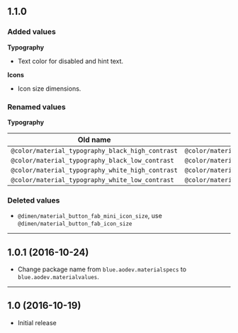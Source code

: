 
## 1.1.0

### Added values

**Typography**

- Text color for disabled and hint text.

**Icons**

- Icon size dimensions.

### Renamed values

**Typography**

| Old name | New name |
| -------- | -------- |
| `@color/material_typography_black_high_contrast` | `@color/material_typography_primary_text_color_dark`    |
| `@color/material_typography_black_low_contrast`  | `@color/material_typography_secondary_text_color_dark`  |
| `@color/material_typography_white_high_contrast` | `@color/material_typography_primary_text_color_light`   |
| `@color/material_typography_white_low_contrast`  | `@color/material_typography_secondary_text_color_light` |

### Deleted values

- `@dimen/material_button_fab_mini_icon_size`, use `@dimen/material_button_fab_icon_size`

----

## 1.0.1 (2016-10-24)

- Change package name from `blue.aodev.materialspecs` to `blue.aodev.materialvalues`.

----

## 1.0 (2016-10-19)

- Initial release

